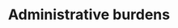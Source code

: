 ---
title: Administrative burdens
longTitle: 'Administrative burdens'
tags:
- gccommon
usedFor:
- "[[Red tape burdens]]"
---